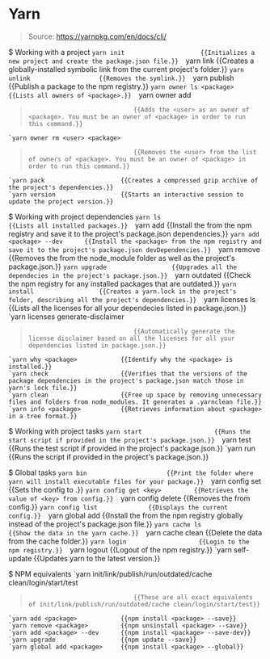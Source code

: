# Yarn

> Source: https://yarnpkg.com/en/docs/cli/

$ Working with a project
    `yarn init                     {{Initializes a new project and create the package.json file.}} 
    `yarn link                     {{Creates a globally-installed symbolic link from the current project's folder.}} 
    `yarn unlink                   {{Removes the symlink.}} 
    `yarn publish                  {{Publish a package to the npm registry.}} 
    `yarn owner ls <package>       {{Lists all owners of <package>.}} 
    `yarn owner add <user> <package>
>                                  {{Adds the <user> as an owner of <package>. You must be an owner of <package> in order to run this command.}} 
    `yarn owner rm <user> <package>
>                                  {{Removes the <user> from the list of owners of <package>. You must be an owner of <package> in order to run this command.}} 
    `yarn pack                     {{Creates a compressed gzip archive of the project's dependencies.}} 
    `yarn version                  {{Starts an interactive session to update the project version.}} 

$ Working with project dependencies
    `yarn ls                       {{Lists all installed packages.}} 
    `yarn add <package>            {{Install the <package> from the npm registry and save it to the project's package.json dependencies.}} 
    `yarn add <package> --dev      {{Install the <package> from the npm registry and save it to the project's package.json devDependencies.}} 
    `yarn remove <package>         {{Removes the <package> from the node_module folder as well as the project's package.json.}} 
    `yarn upgrade                  {{Upgrades all the dependecies in the project's package.json.}} 
    `yarn outdated                 {{Check the npm registry for any installed packages that are outdated.}} 
    `yarn install                  {{Creates a yarn.lock in the project's folder, describing all the project's dependencies.}} 
    `yarn licenses ls              {{Lists all the licenses for all your dependecies listed in package.json.}} 
    `yarn licenses generate-disclaimer
>                                  {{Automatically generate the license disclaimer based on all the licenses for all your dependencies listed in package.json.}} 
    `yarn why <package>            {{Identify why the <package> is installed.}} 
    `yarn check                    {{Verifies that the versions of the package dependencies in the project's package.json match those in yarn's lock file.}} 
    `yarn clean                    {{Free up space by removing unnecessary files and folders from node_modules. It generates a .yarnclean file.}} 
    `yarn info <package>           {{Retrieves information about <package> in a tree format.}} 

$ Working with project tasks
    `yarn start                    {{Runs the start script if provided in the project's package.json.}} 
    `yarn test                     {{Runs the test script if provided in the project's package.json.}} 
    `yarn run <task>               {{Runs the <task> script if provided in the project's package.json.}} 

$ Global tasks
    `yarn bin                      {{Print the folder where yarn will install executable files for your package.}} 
    `yarn config set <key> <value> {{Sets the config <key> to <value>.}} 
    `yarn config get <key>         {{Retrieves the value of <key> from config.}} 
    `yarn config delete <key>      {{Removes the <key> from config.}} 
    `yarn config list              {{Displays the current config.}} 
    `yarn global add <package>     {{Install the <package> from the npm registry globally instead of the project's package.json file.}} 
    `yarn cache ls                 {{Show the data in the yarn cache.}} 
    `yarn cache clean              {{Delete the data from the cache folder.}} 
    `yarn login                    {{Login to the npm registry.}} 
    `yarn logout                   {{Logout of the npm registry.}} 
    `yarn self-update              {{Updates yarn to the latest version.}} 

$ NPM equivalents
    `yarn init/link/publish/run/outdated/cache clean/login/start/test
>                                  {{These are all exact equivalents of init/link/publish/run/outdated/cache clean/login/start/test}} 
    `yarn add <package>            {{npm install <package> --save}} 
    `yarn remove <package>         {{npm unsinstall <package> --save}} 
    `yarn add <package> --dev      {{npm install <package> --save-dev}} 
    `yarn upgrade                  {{npm update --save}} 
    `yarn global add <package>     {{npm install <package> --global}} 

